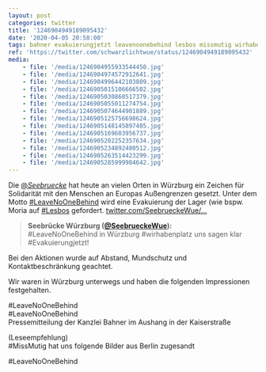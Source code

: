 ```yaml
---
layout: post
categories: twitter
title: '1246904949189095432'
date: '2020-04-05 20:58:00'
tags: bahner evakuierungjetzt leavenoonebehind lesbos missmutig wirhabenplatz
ref: 'https://twitter.com/schwarzlichtwue/status/1246904949189095432'
media:
    - file: '/media/1246904955933544450.jpg'
    - file: '/media/1246904974572912641.jpg'
    - file: '/media/1246904996442103809.jpg'
    - file: '/media/1246905015106666502.jpg'
    - file: '/media/1246905030860517379.jpg'
    - file: '/media/1246905055011274754.jpg'
    - file: '/media/1246905074644901889.jpg'
    - file: '/media/1246905125756698624.jpg'
    - file: '/media/1246905148145897485.jpg'
    - file: '/media/1246905169603956737.jpg'
    - file: '/media/1246905202252357634.jpg'
    - file: '/media/1246905234892480512.jpg'
    - file: '/media/1246905263514423299.jpg'
    - file: '/media/1246905285999984642.jpg'
---
```

Die [@_Seebruecke_](https://twitter.com/_Seebruecke_) hat heute an vielen Orten in Würzburg ein Zeichen für Solidarität mit den Menschen an Europas Außengrenzen gesetzt. Unter dem Motto [#LeaveNoOneBehind](/t/leavenoonebehind) wird eine Evakuierung der Lager (wie bspw. Moria auf [#Lesbos](/t/lesbos)  gefordert. [twitter.com/SeebrueckeWue/…](https://twitter.com/SeebrueckeWue/status/1246891842362388487) 
> <b>Seebrücke Würzburg ([@SeebrueckeWue](https://twitter.com/SeebrueckeWue)):</b>  
>#LeaveNoOneBehind in Würzburg #wirhabenplatz uns sagen klar #Evakuierungjetzt!    


Bei den Aktionen wurde auf Abstand, Mundschutz und Kontaktbeschränkung geachtet.



Wir waren in Würzburg unterwegs und haben die folgenden Impressionen festgehalten.



#LeaveNoOneBehind  
#LeaveNoOneBehind  
Pressemitteilung der Kanzlei Bahner im Aushang in der Kaiserstraße

(Leseempfehlung)  
#MissMutig hat uns folgende Bilder aus Berlin zugesandt



#LeaveNoOneBehind  